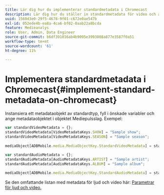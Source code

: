 ```yaml
---
title: Lär dig hur du implementerar standardmetadata i Chromecast
description: Lär dig hur du ställer in standardmetadata för video och annonsering på Chromecast.
uuid: 1560d3e0-29f5-4678-9f01-c672e0ae547b
exl-id: 052ede4b-ea8a-4ca6-bf02-0aab22a8bcda
feature: Medieanalys
role: User, Admin, Data Engineer
source-git-commit: b6df391016ab4b9095e3993808a877e3587f0a51
workflow-type: tm+mt
source-wordcount: '61'
ht-degree: 11%

---
```


# Implementera standardmetadata i Chromecast{#implement-standard-metadata-on-chromecast}

Instansiera ett metadataobjekt av standardtyp, fyll i önskade variabler och ange metadataobjektet i objektet Mediepulsslag. Exempel:

```js
var standardVideoMetadata = {}; 
standardVideoMetadata[VideoMetadataKeys.SHOW] = "Sample show"; 
standardVideoMetadata[VideoMetadataKeys.SEASON] = "Sample season"; 
 
mediaObject[ADBMobile.media.MediaObjectKey.StandardVideoMetadata] = standardVideoMetadata;
```

```js
var standardAudioMetadata = {}; 
standardAudioMetadata[AudioMetadataKeys.ARTIST] = "Sample artist"; 
standardAudioMetadata[AudioMetadataKeys.ALBUM] = "Sample album"; 
 
mediaObject[ADBMobile.media.MediaObjectKey.StandardAudioMetadata] = standardAudioMetadata;
```

Se den omfattande listan med metadata för ljud och video här: [Parametrar för ljud och video.](/help/metrics-and-metadata/audio-video-parameters.md)
